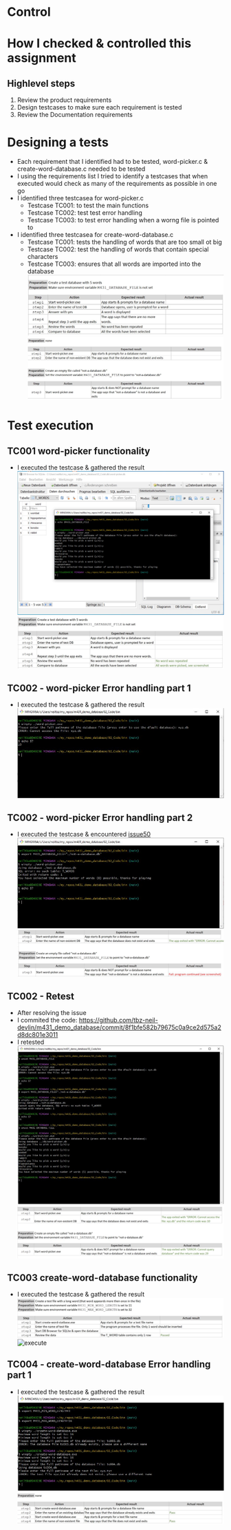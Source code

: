 # Control

# How I checked & controlled this assignment
## Highlevel steps
1. Review the product requirements
2. Design testcases to make sure each requirement is tested
3. Review the Documentation requirements

# Designing a tests
* Each requirement that I identified had to be tested, word-picker.c & create-word-database.c needed to be tested
* I using the requirements list I tried to identify a testcases that when executed would check as many of the requirements as possible in one go
* I identified three testcasea for word-picker.c
  * Testcase TC001: to test the main functions
  * Testcase TC002: test test error handling  
  * Testcase TC003: to test error handling when a worng file is pointed to
* I identified three testcasea for create-word-database.c
  * Testcase TC001: tests the handling of words that are too small ot big
  * Testcase TC002: test the handling of words that contain special characters  
  * Testcase TC003: ensures that all words are imported into the database  
![testcase][control01]  
![testcase][control02]  

# Test execution
## TC001 word-picker functionality
* I executed the testcase & gathered the result  
![execute][execute01]  
![execute][execute02]  

## TC002 - word-picker Error handling part 1
* I executed the testcase & gathered the result  
![execute][execute03]  

## TC002 - word-picker Error handling part 2
* I executed the testcase & encountered [issue50]   
![execute][execute05]  
![execute][execute06]  
 
## TC002 - Retest
* After resolving the issue 
* I commited the code: https://github.com/tbz-neil-devlin/m431_demo_database/commit/8f1bfe582b79675c0a9ce2d575a2d8dc801e3011
* I retested
![execute][execute07]  
![execute][execute08] 

## TC003 create-word-database functionality
* I executed the testcase & gathered the result  
![execute][execute09]  
![execute][execute10]  

## TC004 - create-word-database Error handling part 1
* I executed the testcase & gathered the result  
![execute][execute11]  
![execute][execute12]  

[control01]: ../02_resources/images/control-testcase-tc001.JPG
[control02]: ../02_resources/images/control-testcase-tc002-tc003.JPG
  
[execute01]: ../02_resources/images/control-execute-tc001-01.JPG
[execute02]: ../02_resources/images/control-execute-tc001-02.JPG
[execute03]: ../02_resources/images/control-execute-tc002-01.JPG
[execute04]: ../02_resources/images/control-execute-tc002-02.JPG
[execute05]: ../02_resources/images/control-execute-tc003-01.JPG
[execute06]: ../02_resources/images/control-execute-tc003-02.JPG
[execute07]: ../02_resources/images/control-execute-tc003-03.JPG
[execute08]: ../02_resources/images/control-execute-tc003-04.JPG

[execute09]: ../02_resources/images/control-execute-tc003a-01.JPG
[execute10]: ../02_resources/images/control-execute-tc003b-02.JPG
[execute11]: ../02_resources/images/control-execute-tc004-01.JPG
[execute12]: ../02_resources/images/control-execute-tc004-02.JPG

 
[issue50]: https://github.com/tbz-neil-devlin/m431_demo_database/issues/50

  